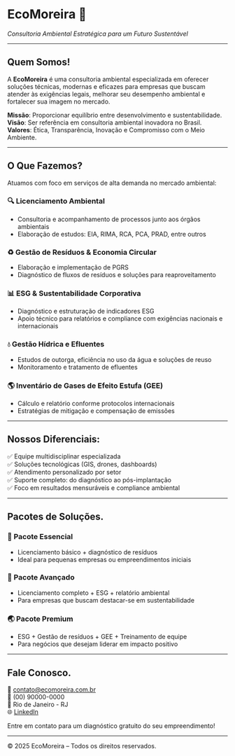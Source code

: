 # EcoMoreira 🌱  
*Consultoria Ambiental Estratégica para um Futuro Sustentável*

---

## Quem Somos!

A **EcoMoreira** é uma consultoria ambiental especializada em oferecer soluções técnicas, modernas e eficazes para empresas que buscam atender às exigências legais, melhorar seu desempenho ambiental e fortalecer sua imagem no mercado.

**Missão**: Proporcionar equilíbrio entre desenvolvimento e sustentabilidade.  
**Visão**: Ser referência em consultoria ambiental inovadora no Brasil.  
**Valores**: Ética, Transparência, Inovação e Compromisso com o Meio Ambiente.

---

## O Que Fazemos?

Atuamos com foco em serviços de alta demanda no mercado ambiental:

### 🔍 Licenciamento Ambiental  
- Consultoria e acompanhamento de processos junto aos órgãos ambientais  
- Elaboração de estudos: EIA, RIMA, RCA, PCA, PRAD, entre outros

### ♻️ Gestão de Resíduos & Economia Circular  
- Elaboração e implementação de PGRS  
- Diagnóstico de fluxos de resíduos e soluções para reaproveitamento

### 📊 ESG & Sustentabilidade Corporativa  
- Diagnóstico e estruturação de indicadores ESG  
- Apoio técnico para relatórios e compliance com exigências nacionais e internacionais

### 💧 Gestão Hídrica e Efluentes  
- Estudos de outorga, eficiência no uso da água e soluções de reuso  
- Monitoramento e tratamento de efluentes

### 🌎 Inventário de Gases de Efeito Estufa (GEE)  
- Cálculo e relatório conforme protocolos internacionais  
- Estratégias de mitigação e compensação de emissões

---

## Nossos Diferenciais:

✅ Equipe multidisciplinar especializada  
✅ Soluções tecnológicas (GIS, drones, dashboards)  
✅ Atendimento personalizado por setor  
✅ Suporte completo: do diagnóstico ao pós-implantação  
✅ Foco em resultados mensuráveis e compliance ambiental

---

## Pacotes de Soluções.

### 🌿 Pacote Essencial  
- Licenciamento básico + diagnóstico de resíduos  
- Ideal para pequenas empresas ou empreendimentos iniciais

### 🌳 Pacote Avançado  
- Licenciamento completo + ESG + relatório ambiental  
- Para empresas que buscam destacar-se em sustentabilidade

### 🌏 Pacote Premium  
- ESG + Gestão de resíduos + GEE + Treinamento de equipe  
- Para negócios que desejam liderar em impacto positivo

---

## Fale Conosco.

📧 contato@ecomoreira.com.br  
📱 (00) 90000-0000  
📍 Rio de Janeiro - RJ  
🌐 [LinkedIn](https://linkedin.com/in/seu-perfil)  

Entre em contato para um diagnóstico gratuito do seu empreendimento!

---

&copy; 2025 EcoMoreira – Todos os direitos reservados.
